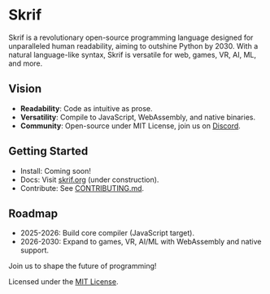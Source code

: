 # Skrif

Skrif is a revolutionary open-source programming language designed for unparalleled human readability, aiming to outshine Python by 2030. With a natural language-like syntax, Skrif is versatile for web, games, VR, AI, ML, and more.

## Vision
- **Readability**: Code as intuitive as prose.
- **Versatility**: Compile to JavaScript, WebAssembly, and native binaries.
- **Community**: Open-source under MIT License, join us on [Discord](skriflang).

## Getting Started
- Install: Coming soon!
- Docs: Visit [skrif.org](https://skrif.org) (under construction).
- Contribute: See [CONTRIBUTING.md](CONTRIBUTING.md).

## Roadmap
- 2025-2026: Build core compiler (JavaScript target).
- 2026-2030: Expand to games, VR, AI/ML with WebAssembly and native support.

Join us to shape the future of programming!

Licensed under the [MIT License](LICENSE).
